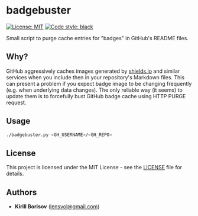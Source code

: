 # badgebuster
[![License: MIT](https://img.shields.io/badge/License-MIT-green.svg)](https://opensource.org/licenses/MIT)
[![Code style: black](https://img.shields.io/badge/code%20style-black-000000.svg)](https://github.com/psf/black)

Small script to purge cache entries for "badges" in GitHub's README files.

## Why?

GitHub aggressively caches images generated by [shields.io](https://shields.io/) and similar services when you include then
in your repository's Markdown files. This can present a problem if you expect badge image to be changing frequently
(e.g. when underlying data changes). The only reliable way (it seems) to update them is to forcefully bust GitHub badge 
cache using HTTP PURGE request.

## Usage

```bash
./badgebuster.py <GH_USERNAME>/<GH_REPO>
```

## License

This project is licensed under the MIT License - see the [LICENSE](LICENSE) file for details.

## Authors

* **Kirill Borisov** ([lensvol@gmail.com](mailto:lensvol@gmail.com))